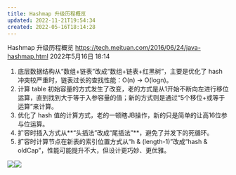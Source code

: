 ```yaml
---
title: Hashmap 升级历程概览
updated: 2022-11-21T19:54:34
created: 2022-05-16T18:14:28
---
```


Hashmap 升级历程概览
<https://tech.meituan.com/2016/06/24/java-hashmap.html>
2022年5月16日
18:14

1.  底层数据结构从“数组+链表”改成“数组+链表+红黑树”，主要是优化了 hash 冲突较严重时，链表过长的查找性能：O(n) -\> O(logn)。
2.  计算 table 初始容量的方式发生了改变，老的方式是从1开始不断向左进行移位运算，直到找到大于等于入参容量的值；新的方式则是通过“5个移位+或等于运算”来计算。
3.  优化了 hash 值的计算方式，老的一顿瞎JB操作，新的只是简单的让高16位参与位运算。
4.  扩容时插入方式从**“头插法”改成“尾插法”**，避免了并发下的死循环。
5.  扩容时计算节点在新表的索引位置方式从“h & (length-1)”改成“hash & oldCap”，性能可能提升不大，但设计更巧妙、更优雅。

![](C:\Users\82609\AppData\Local\Temp\Java\pandoc/media/image1.png)![](C:\Users\82609\AppData\Local\Temp\Java\pandoc/media/image2.png)
